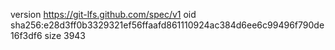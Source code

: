 version https://git-lfs.github.com/spec/v1
oid sha256:e28d3ff0b3329321ef56ffaafd861110924ac384d6ee6c99496f790de16f3df6
size 3943
